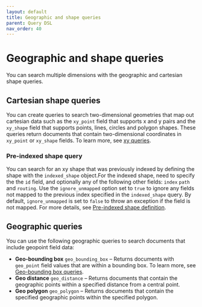 ```yaml
---
layout: default
title: Geographic and shape queries
parent: Query DSL
nav_order: 40
---
```


# Geographic and shape queries

You can search multiple dimensions with the geographic and cartesian shape queries.

## Cartesian shape queries

You can create queries to search two-dimensional geometries that map out cartesian data such as the `xy_point` field that supports x and y pairs and the `xy_shape` field that supports points, lines, circles and polygon shapes. These queries return documents that contain two-dimensional coordinates in `xy_point` or `xy_shape` fields. To learn more, see [xy queries]({{site.url}}{{site.baseurl}}/opensearch/query-dsl/xy/).

### Pre-indexed shape query

You can search for an xy shape that was previously indexed by defining the shape with the `indexed_shape` object.For the indexed shape, need to specify the the `id` field, and optionally any of the following other fields: `index` `path` and `routing`. Use the `ignore_unmapped` option set to `true` to ignore any fields not mapped to the previous index specified in the `indexed_shape` query. By default, `ignore_unmapped` is set to `false` to throw an exception if the field is not mapped. For more details, see [Pre-indexed shape definition]({{site.url}}{{site.baseurl}}(/opensearch/query-dsl/xy/#using-a-pre-indexed-shape-definition)).
## Geographic queries

You can use the following geographic queries to search documents that include geopoint field data:

- **Geo-bounding box** `geo_bounding_box` – Returns documents with `geo_point` field values that are within a bounding box. To learn more, see [Geo-bounding box queries]({{site.url}}{{site.baseurl}}/opensearch/query-dsl/geo-bounding-box/).
- **Geo distance** `geo_distance` – Returns documents that contain the geographic points within a specified distance from a central point.
- **Geo polygon** `geo_polygon` – Returns documents that contain the specified geographic points within the specified polygon.